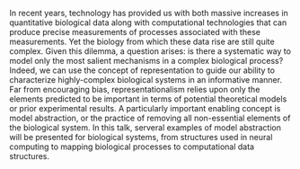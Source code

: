 In recent years, technology has provided us with both massive increases in quantitative biological data along with computational technologies that can produce precise measurements of processes associated with these measurements. Yet the biology from which these data rise are still quite complex. Given this dilemma, a question arises: is there a systematic way to model only the most salient mechanisms in a complex biological process? Indeed, we can use the concept of representation to guide our ability to characterize highly-complex biological systems in an informative manner. Far from encouraging bias, representationalism relies upon only the elements predicted to be important in terms of potential theoretical models or prior experimental results. A particularly important enabling concept is model abstraction, or the practice of removing all non-essential elements of the biological system. In this talk, serveral examples of model abstraction will be presented for biological systems, from structures used in neural computing to mapping biological processes to computational data structures. 
